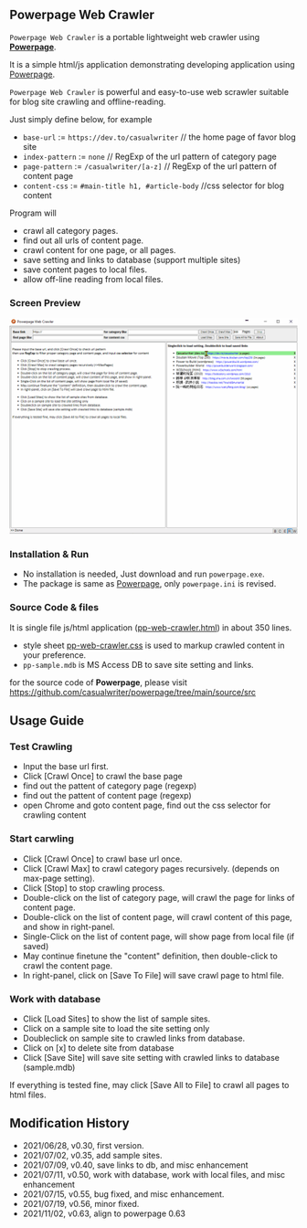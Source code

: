 ## Powerpage Web Crawler

``Powerpage Web Crawler`` is a portable lightweight web crawler using [**Powerpage**](https://github.com/casualwriter/powerpage). 
 
It is a simple html/js application demonstrating developing application using [Powerpage](https://github.com/casualwriter/powerpage). 

`Powerpage Web Crawler` is powerful and easy-to-use web scrawler suitable for blog site crawling and offline-reading.

Just simply define below, for example

* `base-url` := `https://dev.to/casualwriter`  // the home page of favor blog site
* `index-pattern` := `none`  // RegExp of the url pattern of category page
* `page-pattern` := `/casualwriter/[a-z]` // RegExp of the url pattern of content page
* `content-css` := `#main-title h1, #article-body`  //css selector for blog content 

Program will
 
* crawl all category pages.
* find out all urls of content page. 
* crawl content for one page, or all pages. 
* save setting and links to database (support multiple sites)
* save content pages to local files.
* allow off-line reading from local files.


### Screen Preview
 
![](pp-web-crawler.gif)


### Installation & Run

* No installation is needed, Just download and run ``powerpage.exe``.
* The package is same as [Powerpage](https://github.com/casualwriter/powerpage), only ``powerpage.ini`` is revised.


### Source Code & files

It is single file js/html application ([pp-web-crawler.html](source/pp-web-crawler.html)) in about 350 lines.

* style sheet [pp-web-crawler.css](source/pp-web-crawler.css) is used to markup crawled content in your preference.
* ``pp-sample.mdb`` is MS Access DB to save site setting and links.

for the source code of **Powerpage**, please visit https://github.com/casualwriter/powerpage/tree/main/source/src
  
  
## Usage Guide


### Test Crawling

* Input the base url first.
* Click [Crawl Once] to crawl the base page 
* find out the pattent of category page (regexp)
* find out the pattent of content page (regexp)
* open Chrome and goto content page, find out the css selector for crawling content

### Start carwling

* Click [Crawl Once] to crawl base url once.
* Click [Crawl Max] to crawl category pages recursively. (depends on max-page setting).
* Click [Stop] to stop crawling process.
* Double-click on the list of category page, will crawl the page for links of content page.
* Double-click on the list of content page, will crawl content of this page, and show in right-panel.
* Single-Click on the list of content page, will show page from local file (if saved) 
* May continue finetune the "content" definition, then double-click to crawl the content page.
* In right-panel, click on [Save To File] will save crawl page to html file.

### Work with database

* Click [Load Sites] to show the list of sample sites.
* Click on a sample site to load the site setting only
* Doubleclick on sample site to crawled links from database.
* Click on [x] to delete site from database
* Click [Save Site] will save site setting with crawled links to database (sample.mdb)

If everything is tested fine, may click [Save All to File] to crawl all pages to html files.
  
  
## Modification History

* 2021/06/28, v0.30, first version.
* 2021/07/02, v0.35, add sample sites.
* 2021/07/09, v0.40, save links to db, and misc enhancement
* 2021/07/11, v0.50, work with database, work with local files, and misc enhancement
* 2021/07/15, v0.55, bug fixed, and misc enhancement.
* 2021/07/19, v0.56, minor fixed.
* 2021/11/02, v0.63, align to powerpage 0.63 

 